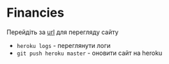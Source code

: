 # Financies

Перейдіть за [url](https://blooming-temple-15050.herokuapp.com/) для перегляду сайту 

- `heroku logs` - переглянути логи
- `git push heroku master` - оновити сайт на heroku
